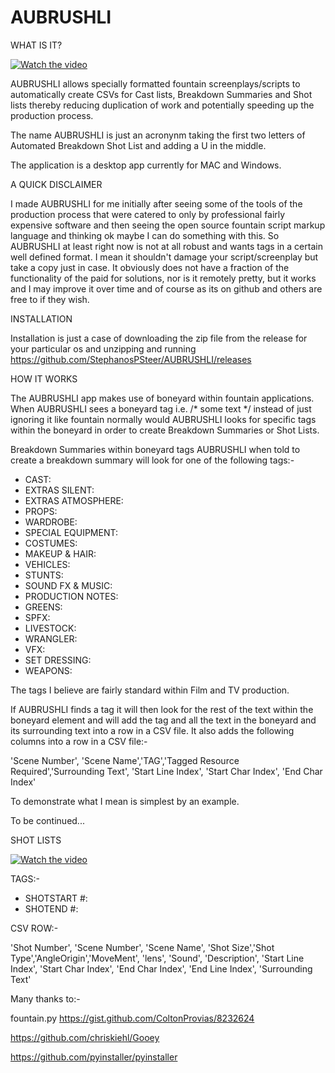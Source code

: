 # AUBRUSHLI

WHAT IS IT?

[![Watch the video](https://img.youtube.com/vi/iqfSt_0BC3E/maxresdefault.jpg)](https://www.youtube.com/watch?v=iqfSt_0BC3E)

AUBRUSHLI allows specially formatted fountain screenplays/scripts to automatically create CSVs for Cast lists, Breakdown Summaries and Shot lists thereby reducing duplication of work and potentially speeding up the production process. 

The name AUBRUSHLI is just an acronynm taking the first two letters of Automated Breakdown Shot List and adding a U in the middle. 

The application is a desktop app currently for MAC and Windows. 

A QUICK DISCLAIMER

I made AUBRUSHLI for me initially after seeing some of the tools of the production process that were catered to only by professional fairly expensive software and then seeing the open source fountain script markup language and thinking ok maybe I can do something with this. So AUBRUSHLI at least right now is not at all robust and wants tags in a certain well defined format. I mean it shouldn't damage your script/screenplay but take a copy just in case. It obviously does not have a fraction of the functionality of the paid for solutions, nor is it remotely pretty, but it works and I may improve it over time and of course as its on github and others are free to if they wish. 

INSTALLATION

Installation is just a case of downloading the zip file from the release for your particular os and unzipping and running https://github.com/StephanosPSteer/AUBRUSHLI/releases

HOW IT WORKS

The AUBRUSHLI app makes use of boneyard within fountain applications. When AUBRUSHLI sees a boneyard tag i.e. /* some text */ instead of just ignoring it like fountain normally would AUBRUSHLI looks for specific tags within the boneyard in order to create Breakdown Summaries or Shot Lists.  

Breakdown Summaries
within boneyard tags AUBRUSHLI when told to create a breakdown summary will look for one of the following tags:-

* CAST:
* EXTRAS SILENT: 
* EXTRAS ATMOSPHERE: 
* PROPS: 
* WARDROBE:
* SPECIAL EQUIPMENT:
* COSTUMES:
* MAKEUP & HAIR:
* VEHICLES:
* STUNTS: 
* SOUND FX & MUSIC:
* PRODUCTION NOTES:
* GREENS:
* SPFX:
* LIVESTOCK:
* WRANGLER:
* VFX: 
* SET DRESSING:
* WEAPONS:

The tags I believe are fairly standard within Film and TV production. 

If AUBRUSHLI finds a tag it will then look for the rest of the text within the boneyard element and will add the tag and all the text in the boneyard and its surrounding text into a row in a CSV file. It also adds the following columns into a row in a CSV file:-

'Scene Number',  'Scene Name','TAG','Tagged Resource Required','Surrounding Text', 'Start Line Index', 'Start Char Index', 'End Char Index'

To demonstrate what I mean is simplest by an example. 

To be continued...

SHOT LISTS

[![Watch the video](https://img.youtube.com/vi/Suh_3SY9-ZY/maxresdefault.jpg)](https://www.youtube.com/watch?v=Suh_3SY9-ZY)

TAGS:-

* SHOTSTART #: 
* SHOTEND #:
    
CSV ROW:-    
        
'Shot Number', 'Scene Number', 'Scene Name',  'Shot Size','Shot Type','AngleOrigin','MoveMent', 'lens', 'Sound', 'Description', 'Start Line Index', 'Start Char Index', 'End Char Index', 'End Line Index', 'Surrounding Text'



Many thanks to:-

fountain.py https://gist.github.com/ColtonProvias/8232624

https://github.com/chriskiehl/Gooey

https://github.com/pyinstaller/pyinstaller
